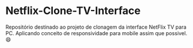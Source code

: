 # Netflix-Clone-TV-Interface
 Repositório destinado ao projeto de clonagem da interface NetFlix TV para PC. Aplicando conceito de responsividade para mobile assim que possivel. :smile:

